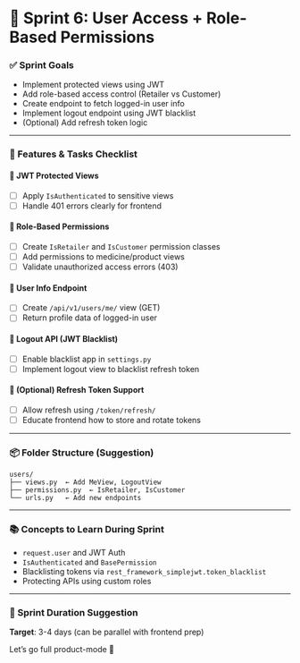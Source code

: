 # 🏁 Sprint 6: User Access + Role-Based Permissions

### ✅ Sprint Goals

* Implement protected views using JWT
* Add role-based access control (Retailer vs Customer)
* Create endpoint to fetch logged-in user info
* Implement logout endpoint using JWT blacklist
* (Optional) Add refresh token logic

---

### 🧱 Features & Tasks Checklist

#### 🔐 JWT Protected Views

* [ ] Apply `IsAuthenticated` to sensitive views
* [ ] Handle 401 errors clearly for frontend

#### 🛂 Role-Based Permissions

* [ ] Create `IsRetailer` and `IsCustomer` permission classes
* [ ] Add permissions to medicine/product views
* [ ] Validate unauthorized access errors (403)

#### 👤 User Info Endpoint

* [ ] Create `/api/v1/users/me/` view (GET)
* [ ] Return profile data of logged-in user

#### 🚪 Logout API (JWT Blacklist)

* [ ] Enable blacklist app in `settings.py`
* [ ] Implement logout view to blacklist refresh token

#### 🔁 (Optional) Refresh Token Support

* [ ] Allow refresh using `/token/refresh/`
* [ ] Educate frontend how to store and rotate tokens

---

### 📦 Folder Structure (Suggestion)

```
users/
├── views.py  ← Add MeView, LogoutView
├── permissions.py  ← IsRetailer, IsCustomer
└── urls.py   ← Add new endpoints
```

---

### 📚 Concepts to Learn During Sprint

* `request.user` and JWT Auth
* `IsAuthenticated` and `BasePermission`
* Blacklisting tokens via `rest_framework_simplejwt.token_blacklist`
* Protecting APIs using custom roles

---

### 📅 Sprint Duration Suggestion

**Target**: 3-4 days (can be parallel with frontend prep)

Let’s go full product-mode 🚀

